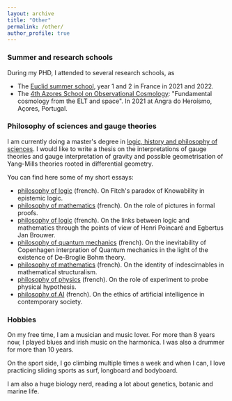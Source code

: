 ```yaml
---
layout: archive
title: "Other"
permalink: /other/
author_profile: true
---
```


### Summer and research schools

During my PHD, I attended to several research schools, as

- The [Euclid summer school](https://ecole-euclid.cnrs.fr), year 1 and 2 in France in 2021 and 2022.
- The [4th Azores School on Observational Cosmology](http://www.iastro.pt/research/conferences/azores21/): "Fundamental cosmology from the ELT and space". In 2021 at Angra do Heroísmo, Açores, Portugal.


### Philosophy of sciences and gauge theories

I am currently doing a master's degree in [logic, history and philosophy of sciences](https://philo.shs-nancy.univ-lorraine.fr/resumes-des-cours-maldelhis-ead).
I would like to write a thesis on the interpretations of gauge theories and gauge interpretation of gravity and possible geometrisation of Yang-Mills theories rooted in differential geometry.

You can find here some of my short essays:
- [philosophy of logic](https://leovacher.github.io/files/philo-logique-appr.pdf) (french). On Fitch's paradox of Knowability in epistemic logic.
- [philosophy of mathematics](https://leovacher.github.io/files/philo_math_proof.pdf) (french). On the role of pictures in formal proofs.
- [philosophy of logic](https://leovacher.github.io/files/Philosophie_de_la_logique.pdf) (french). On the links between logic and mathematics through the points of view of Henri Poincaré and Egbertus Jan Brouwer.
- [philosophy of quantum mechanics](https://leovacher.github.io/files/BQM.pdf) (french). On the inevitability of Copenhagen interpration of Quantum mechanics in the light of the existence of De-Broglie Bohm theory.
- [philosophy of mathematics](https://leovacher.github.io/files/Philo_maths_Vacher.pdf) (french). On the identity of indescirnables in mathematical structuralism.
- [philosophy of physics](https://leovacher.github.io/files/Devoir_philophy_Vacher.pdf) (french). On the role of experiment to probe physical hypothesis.
- [philosophy of AI](https://leovacher.github.io/files/Philo_IA_Vacher.pdf) (french). On the ethics of artificial intelligence in contemporary society.


### Hobbies

On my free time, I am a musician and music lover. For more than 8 years now, I played blues and irish music on the harmonica. I was also a drummer for more than 10 years.

On the sport side, I go climbing multiple times a week and when I can, I love practicing sliding sports as surf, longboard and bodyboard. 

I am also a huge biology nerd, reading a lot about genetics, botanic and marine life. 
